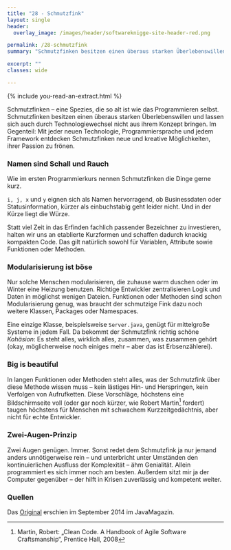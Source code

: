 ```yaml
---
title: "28 - Schmutzfink"
layout: single
header:
  overlay_image: /images/header/softwareknigge-site-header-red.png

permalink: /28-schmutzfink
summary: "Schmutzfinken besitzen einen überaus starken Überlebenswillen und lassen sich auch durch Technologiewechsel nicht aus ihrem Konzept bringen. Im Gegenteil: Mit jeder neuen Technologie, Programmiersprache und jedem Framework entdecken Schmutzfinken neue und kreative Möglichkeiten, ihrer Passion zu frönen."

excerpt: ""
classes: wide

---
```

{% include you-read-an-extract.html %}


Schmutzfinken – eine Spezies, die so alt ist wie das Programmieren selbst. Schmutzfinken besitzen einen überaus starken Überlebenswillen und lassen sich auch durch Technologiewechsel nicht aus ihrem Konzept bringen. Im Gegenteil: Mit jeder neuen Technologie, Programmiersprache und jedem Framework entdecken Schmutzfinken neue und kreative Möglichkeiten, ihrer Passion zu frönen.

### Namen sind Schall und Rauch
Wie im ersten Programmierkurs nennen Schmutzfinken die Dinge gerne kurz.

`i, j, x` und `y` eignen sich als Namen hervorragend, ob Businessdaten oder Statusinformation, kürzer als einbuchstabig geht leider nicht. Und in der Kürze liegt die Würze.

Statt viel Zeit in das Erfinden fachlich passender Bezeichner zu investieren, halten wir uns an etablierte Kurzformen und schaffen dadurch knackig kompakten Code.
Das gilt natürlich sowohl für Variablen, Attribute sowie Funktionen oder Methoden.

### Modularisierung ist böse

Nur solche Menschen modularisieren, die zuhause warm duschen oder im Winter eine Heizung benutzen. Richtige Entwickler zentralisieren Logik und Daten in möglichst wenigen Dateien. Funktionen oder Methoden sind schon Modularisierung genug, was braucht der schmutzige Fink dazu noch weitere Klassen, Packages oder Namespaces.

Eine einzige Klasse, beispielsweise `Server.java`, genügt für mittelgroße Systeme in jedem Fall. Da bekommt der Schmutzfink richtig schöne _Kohäsion_: Es steht alles, wirklich alles, zusammen, was zusammen gehört (okay, möglicherweise noch einiges mehr – aber das ist Erbsenzählerei).

### Big is beautiful
In langen Funktionen oder Methoden steht alles, was der Schmutzfink über diese Methode wissen muss – kein lästiges Hin- und Herspringen, kein Verfolgen von Aufrufketten. Diese Vorschläge, höchstens eine Bildschirmseite voll (oder gar noch kürzer, wie Robert Martin[^cleancode] fordert) taugen höchstens für Menschen mit schwachem Kurzzeitgedächtnis, aber nicht für echte Entwickler.

### Zwei-Augen-Prinzip
Zwei Augen genügen. Immer. Sonst redet dem Schmutzfink ja nur jemand anders unnötigerweise rein – und unterbricht unter Umständen den kontinuierlichen Ausfluss der Komplexität – ähm Genialität. Allein programmiert es sich immer noch am besten. Außerdem sitzt mir ja der Computer gegenüber – der hilft in Krisen zuverlässig und kompetent weiter.


### Quellen

Das [Original](https://jaxenter.de/knigge-fur-softwarearchitekten-der-schmutzfink-669)
erschien im September 2014 im JavaMagazin.

[^cleancode]: Martin, Robert: „Clean Code. A Handbook of Agile Software Craftsmanship“, Prentice Hall, 2008
